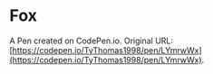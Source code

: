 # Fox

A Pen created on CodePen.io. Original URL: [https://codepen.io/TyThomas1998/pen/LYmrwWx](https://codepen.io/TyThomas1998/pen/LYmrwWx).

